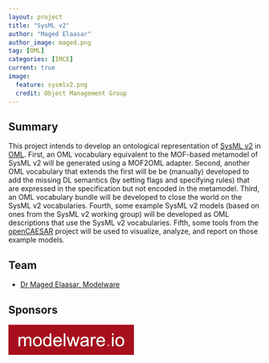 ```yaml
---
layout: project
title: "SysML v2"
author: "Maged Elaasar"
author_image: maged.png
tag: [OML]
categories: [IMCE]
current: true
image:
  feature: sysmlv2.png
  credit: Object Management Group
---
```


## Summary

This project intends to develop an ontological representation of [SysML v2](https://www.omg.org/spec/SysML/20230201/SysML.xmi) in [OML](http://www.opencaesar.io/oml/). First, an OML vocabulary equivalent to the MOF-based metamodel of SysML v2 will be generated using a MOF2OML adapter. Second, another OML vocabulary that extends the first will be be (manually) developed to add the missing DL semantics (by setting flags and specifying rules) that are expressed in the specification but not encoded in the metamodel. Third, an OML vocabulary bundle will be developed to close the world on the SysML v2 vocabularies. Fourth, some example SysML v2 models (based on ones from the SysML v2 working group) will be developed as OML descriptions that use the SysML v2 vocabularies. Fifth, some tools from the [openCAESAR](https://www.opencaesar.io/) project will be used to visualize, analyze, and report on those example models.

## Team
- [Dr Maged Elaasar, Modelware](/contributors/Maged%20Elaasar.html)

## Sponsors

[![Modelware](/assets/img/modelware.png)](https://modelware.io/)